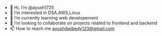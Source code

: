 - 👋 Hi, I’m @ayush1725
- 👀 I’m interested in DSA,AWS,Linux
- 🌱 I’m currently learning  web developement
- 💞️ I’m looking to collaborate on projects related to frontend and backend
- 📫 How to reach me ayushdwibedy123@gmail.com 


<!---
ayush1725/ayush1725 is a ✨ special ✨ repository because its `README.md` (this file) appears on your GitHub profile.
You can click the Preview link to take a look at your changes.
--->
